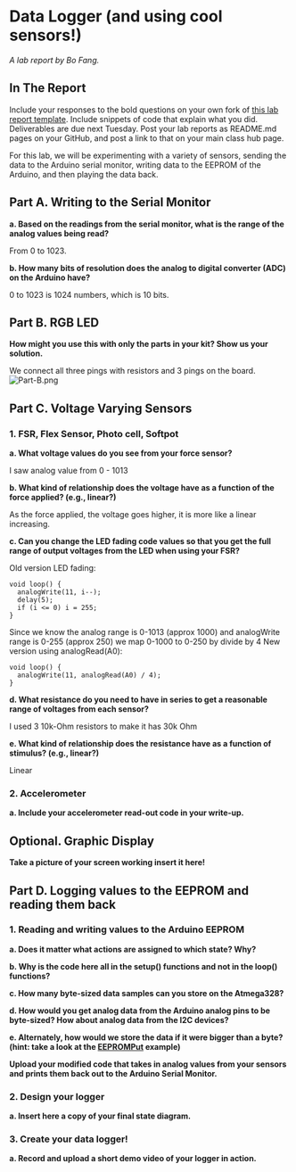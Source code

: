 # Data Logger (and using cool sensors!)

*A lab report by Bo Fang.*

## In The Report

Include your responses to the bold questions on your own fork of [this lab report template](https://github.com/FAR-Lab/IDD-Fa18-Lab2). Include snippets of code that explain what you did. Deliverables are due next Tuesday. Post your lab reports as README.md pages on your GitHub, and post a link to that on your main class hub page.

For this lab, we will be experimenting with a variety of sensors, sending the data to the Arduino serial monitor, writing data to the EEPROM of the Arduino, and then playing the data back.

## Part A.  Writing to the Serial Monitor
 
**a. Based on the readings from the serial monitor, what is the range of the analog values being read?**

From 0 to 1023.

**b. How many bits of resolution does the analog to digital converter (ADC) on the Arduino have?**

0 to 1023 is 1024 numbers, which is 10 bits.

## Part B. RGB LED

**How might you use this with only the parts in your kit? Show us your solution.**

We connect all three pings with resistors and 3 pings on the board.
![Part-B.png](Part-B.png)

## Part C. Voltage Varying Sensors 
 
### 1. FSR, Flex Sensor, Photo cell, Softpot

**a. What voltage values do you see from your force sensor?**

I saw analog value from 0 - 1013

**b. What kind of relationship does the voltage have as a function of the force applied? (e.g., linear?)**

As the force applied, the voltage goes higher, it is more like a linear increasing.

**c. Can you change the LED fading code values so that you get the full range of output voltages from the LED when using your FSR?**

Old version LED fading:

```
void loop() {
  analogWrite(11, i--);
  delay(5);
  if (i <= 0) i = 255;
}
```
Since we know the analog range is 0-1013 (approx 1000)
and analogWrite range is 0-255 (approx 250)
we map 0-1000 to 0-250 by divide by 4
New version using analogRead(A0):

```
void loop() {
  analogWrite(11, analogRead(A0) / 4);
}
```

**d. What resistance do you need to have in series to get a reasonable range of voltages from each sensor?**

I used 3 10k-Ohm resistors to make it has 30k Ohm

**e. What kind of relationship does the resistance have as a function of stimulus? (e.g., linear?)**

Linear

### 2. Accelerometer
 
**a. Include your accelerometer read-out code in your write-up.**


## Optional. Graphic Display

**Take a picture of your screen working insert it here!**

## Part D. Logging values to the EEPROM and reading them back
 
### 1. Reading and writing values to the Arduino EEPROM

**a. Does it matter what actions are assigned to which state? Why?**

**b. Why is the code here all in the setup() functions and not in the loop() functions?**

**c. How many byte-sized data samples can you store on the Atmega328?**

**d. How would you get analog data from the Arduino analog pins to be byte-sized? How about analog data from the I2C devices?**

**e. Alternately, how would we store the data if it were bigger than a byte? (hint: take a look at the [EEPROMPut](https://www.arduino.cc/en/Reference/EEPROMPut) example)**

**Upload your modified code that takes in analog values from your sensors and prints them back out to the Arduino Serial Monitor.**

### 2. Design your logger
 
**a. Insert here a copy of your final state diagram.**

### 3. Create your data logger!
 
**a. Record and upload a short demo video of your logger in action.**
